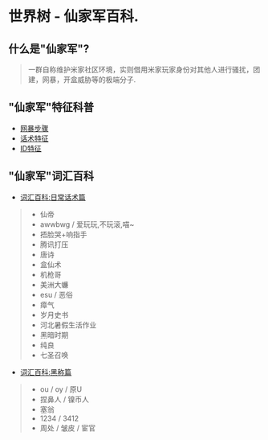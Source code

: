 # 世界树 - 仙家军百科.

## 什么是"仙家军"?
> 一群自称维护米家社区环境，实则借用米家玩家身份对其他人进行骚扰，团建，网暴，开盒威胁等的极端分子.

## "仙家军"特征科普
+ [网暴步骤](./存档/仙家军/网暴步骤.md)
+ [话术特征](./存档/仙家军/话术特征.md)
+ [ID特征](./存档/仙家军/ID特征.md)

## "仙家军"词汇百科
+ [词汇百科:日常话术篇](./存档/仙家军/词汇百科日常话术篇.md)

 > - 仙帝
 > - awwbwg / 爱玩玩,不玩滚,喵~
 > - 捂脸哭+响指手
 > - 腾讯打压
 > - 唐诗
 > - 盒仙术
 > - 机枪哥
 > - 美洲大蠊
 > - esu / 恶俗
 > - 瘴气
 > - 岁月史书
 > - 河北暑假生活作业
 > - 黑暗时期
 > - 纯良
 > - 七圣召唤

+ [词汇百科:黑称篇](./存档/仙家军/词汇百科黑称篇.md)

 > - ou / oy / 原U
 > - 捏鼻人 / 镍币人
 > - 塞翁
 > - 1234 / 3412
 > - 周处 / 皱皮 / 宦官